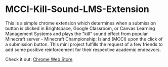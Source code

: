 # MCCI-Kill-Sound-LMS-Extension

This is a simple chrome extension which determines when a submission button is clicked in Brightspace, Google Classroom, or Canvas Learning Management Systems and plays the "kill" sound effect from popular Minecraft server - Minecraft Championship: Island (MCCI) upon the click of a submission button. This mini project fulfills the request of a few friends to add some positive reinforcement for their respective academic endeavors.

Check it out: [Chrome Web Store](https://chromewebstore.google.com/detail/MCCI%20Kill%20Sound%20LMS%20Extension/kocelpkjababefelbcbkijgokiencpom)

